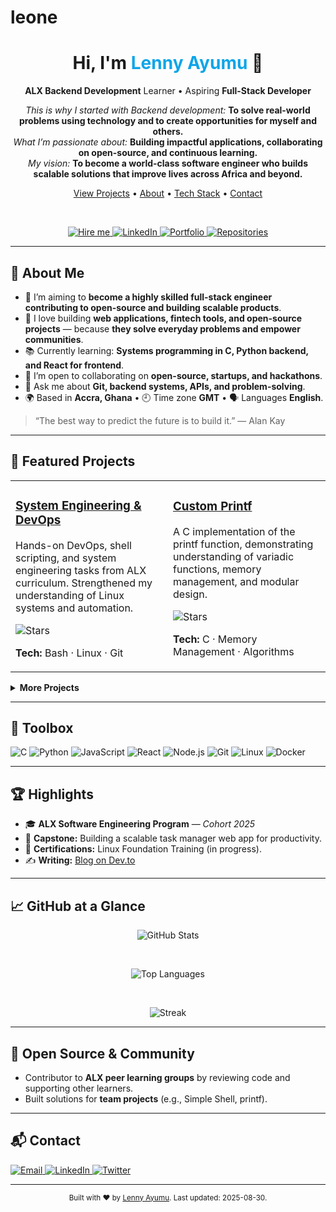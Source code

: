 # leone
<!-- GitHub Profile README -->

<div align="center">

<h1>Hi, I'm <span style="color:#0ea5e9">Lenny Ayumu</span> 👋</h1>

<p>
  <strong>ALX Backend Development</strong> Learner &bull; Aspiring <strong>Full-Stack Developer</strong>
</p>

<p>
  <em>This is why I started with Backend development:</em> <strong>To solve real-world problems using technology and to create opportunities for myself and others.</strong><br/>
  <em>What I’m passionate about:</em> <strong>Building impactful applications, collaborating on open-source, and continuous learning.</strong><br/>
  <em>My vision:</em> <strong>To become a world-class software engineer who builds scalable solutions that improve lives across Africa and beyond.</strong>
</p>

<a href="#-featured-projects">View Projects</a> •
<a href="#-about-me">About</a> •
<a href="#-toolbox">Tech Stack</a> •
<a href="#-contact">Contact</a>

<br/>

<p>
  <a href="mailto:thackme39@gmail.com" target="_blank">
    <img alt="Hire me" src="https://img.shields.io/badge/Hire%20Me-Email%20Me-blue?style=for-the-badge"/>
  </a>
  <a href="https://www.linkedin.com/in/lennyayumu" target="_blank">
    <img alt="LinkedIn" src="https://img.shields.io/badge/LinkedIn-Connect-informational?style=for-the-badge&logo=linkedin"/>
  </a>
  <a href="https://lennyayumu.dev" target="_blank">
    <img alt="Portfolio" src="https://img.shields.io/badge/Portfolio-Visit-brightgreen?style=for-the-badge"/>
  </a>
  <a href="https://github.com/lennyayumu?tab=repositories" target="_blank">
    <img alt="Repositories" src="https://img.shields.io/badge/Repositories-Browse-%230ea5e9?style=for-the-badge&logo=github"/>
  </a>
</p>

</div>

---

## 🧭 About Me

- 🎯 I’m aiming to **become a highly skilled full-stack engineer contributing to open-source and building scalable products**.  
- 🧪 I love building **web applications, fintech tools, and open-source projects** — because **they solve everyday problems and empower communities**.  
- 📚 Currently learning: **Systems programming in C, Python backend, and React for frontend**.  
- 🤝 I’m open to collaborating on **open-source, startups, and hackathons**.  
- 💬 Ask me about **Git, backend systems, APIs, and problem-solving**.  
- 🌍 Based in **Accra, Ghana** • 🕘 Time zone **GMT** • 🗣 Languages **English**.  

> “The best way to predict the future is to build it.” — Alan Kay  

---

## 🚀 Featured Projects

<table>
  <tr>
    <td width="50%">
      <h3><a href="https://github.com/lennyayumu/alx-system_engineering-devops">System Engineering & DevOps</a></h3>
      <p>Hands-on DevOps, shell scripting, and system engineering tasks from ALX curriculum. Strengthened my understanding of Linux systems and automation.</p>
      <p>
        <img alt="Stars" src="https://img.shields.io/github/stars/lennyayumu/alx-system_engineering-devops?style=social"/>
      </p>
      <p>
        <strong>Tech:</strong> Bash · Linux · Git
      </p>
    </td>
    <td width="50%">
      <h3><a href="https://github.com/lennyayumu/printf">Custom Printf</a></h3>
      <p>A C implementation of the printf function, demonstrating understanding of variadic functions, memory management, and modular design.</p>
      <p>
        <img alt="Stars" src="https://img.shields.io/github/stars/lennyayumu/printf?style=social"/>
      </p>
      <p>
        <strong>Tech:</strong> C · Memory Management · Algorithms
      </p>
    </td>
  </tr>
</table>

<details>
  <summary><strong>More Projects</strong></summary>

- <a href="https://github.com/lennyayumu/simple_shell">Simple Shell</a> — Built a custom shell in C, reinforcing OS concepts.  
- <a href="https://github.com/lennyayumu/alx-higher_level_programming">Python Projects</a> — Object-oriented and scripting projects in Python.  
- <a href="https://github.com/lennyayumu/alx-low_level_programming">Low-Level Programming</a> — Mastery of pointers, memory allocation, and recursion in C.  

</details>

---

## 🧰 Toolbox

<p>
  <img alt="C" src="https://img.shields.io/badge/C-00599C?logo=c&logoColor=white"/>
  <img alt="Python" src="https://img.shields.io/badge/Python-3776AB?logo=python&logoColor=white"/>
  <img alt="JavaScript" src="https://img.shields.io/badge/JavaScript-F7DF1E?logo=javascript&logoColor=black"/>
  <img alt="React" src="https://img.shields.io/badge/React-20232A?logo=react&logoColor=61DAFB"/>
  <img alt="Node.js" src="https://img.shields.io/badge/Node.js-339933?logo=node.js&logoColor=white"/>
  <img alt="Git" src="https://img.shields.io/badge/Git-F05032?logo=git&logoColor=white"/>
  <img alt="Linux" src="https://img.shields.io/badge/Linux-FCC624?logo=linux&logoColor=black"/>
  <img alt="Docker" src="https://img.shields.io/badge/Docker-2496ED?logo=docker&logoColor=white"/>
</p>

---

## 🏆 Highlights

- 🎓 **ALX Software Engineering Program** — <em>Cohort 2025</em>  
- 🧰 **Capstone:** Building a scalable task manager web app for productivity.  
- 🥇 **Certifications:** Linux Foundation Training (in progress).  
- ✍️ **Writing:** [Blog on Dev.to](https://dev.to/lennyayumu)  

---

## 📈 GitHub at a Glance

<div align="center">

<img alt="GitHub Stats" 
     src="https://github-readme-stats.vercel.app/api?username=lennyayumu&show_icons=true&include_all_commits=true&count_private=true"/>

<br/>

<img alt="Top Languages" 
     src="https://github-readme-stats.vercel.app/api/top-langs/?username=lennyayumu&layout=compact"/>

<br/>

<img alt="Streak" 
     src="https://streak-stats.demolab.com?user=lennyayumu"/>

</div>

---

## 🤝 Open Source & Community

- Contributor to **ALX peer learning groups** by reviewing code and supporting other learners.  
- Built solutions for **team projects** (e.g., Simple Shell, printf).  

---

## 📬 Contact

<p>
  <a href="mailto:lennyayumu@example.com" target="_blank">
    <img alt="Email" src="https://img.shields.io/badge/Email-lennyayumu%40example.com-black?logo=gmail"/>
  </a>
  <a href="https://www.linkedin.com/in/lennyayumu" target="_blank">
    <img alt="LinkedIn" src="https://img.shields.io/badge/LinkedIn-LennyAyumu-0A66C2?logo=linkedin&logoColor=white"/>
  </a>
  <a href="https://twitter.com/lennyayumu" target="_blank">
    <img alt="Twitter" src="https://img.shields.io/badge/Twitter-@lennyayumu-1DA1F2?logo=twitter&logoColor=white"/>
  </a>
</p>

---

<p align="center">
  <sub>Built with ❤️ by <a href="https://github.com/lennyayumu">Lenny Ayumu</a>. Last updated: 2025-08-30.</sub>
</p>


